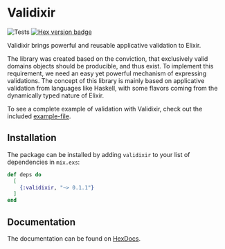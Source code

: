 # Validixir

![Tests](https://github.com/smoes/validixir/actions/workflows/main.yaml/badge.svg)
[![Hex version badge](https://img.shields.io/hexpm/v/validixir.svg)](https://hex.pm/packages/validixir)

Validixir brings powerful and reusable applicative validation to Elixir.

The library was created based on the conviction, that exclusively valid domains objects should be producible, and thus exist.
To implement this requirement, we need an easy yet powerful mechanism of expressing validations. The concept of this library is mainly based on applicative validation from languages like Haskell, with some flavors coming from the dynamically typed nature of Elixir.

To see a complete example of validation with Validixir, check out the included [example-file](test/example.exs).

## Installation

The package can be installed by adding `validixir` to your list of dependencies in `mix.exs`:

```elixir
def deps do
  [
    {:validixir, "~> 0.1.1"}
  ]
end
```

## Documentation
The documentation can be found on [HexDocs](https://hexdocs.pm/validixir).
